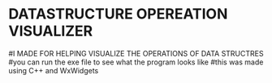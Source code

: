 # DATASTRUCTURE OPEREATION VISUALIZER 
#I MADE FOR HELPING VISUALIZE THE OPERATIONS OF DATA STRUCTRES
#you can run the exe file to see what the program looks like
#this was made using C++ and WxWidgets
